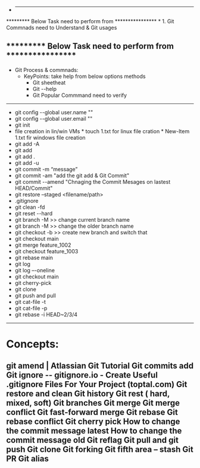 * ------------------------------------------------------------
********* Below Task need to perform from ****************
     * 1. Git Commnads need to Understand & Git usages
     
********* Below Task need to perform from **************** 
--------------------------
* Git Process & commnads:
  *  KeyPoints: take help from below options methods
       * Git sheetheat 
       * Git --help
       * Git Popular Commmand need to verify

---
   *  git config --global user.name "<username>"
   *  git config --global user.email "<email>"
   *  git init
   *  file creation in lin/win VMs 
           *  touch 1.txt for linux file cration
           *  New-Item 1.txt fir windows file creation
   * git add -A
   * git add <path>
   * git add .
   * git add -u
   * git commit -m “message”
   * git commit -am "add the git add & Git Commit"
   * git commit --amend "Chnaging the Commit Mesages on lastest HEAD/Commit"
   * git restore –staged <filename/path>
   * .gitignore
   * git clean -fd <path>
   * git reset --hard
   * git branch -M <new name>  >> change current branch name
   * git branch -M <oldname> <newname> >> change the older branch name
   * git checkout -b <branchname> >> create new branch and switch that 
   * git checkout main
   * git merge feature_1002
   * git checkout feature_1003
   * git rebase main
   * git log
   * git log –-oneline
   * git checkout main
   * git cherry-pick <commit ID>
   * git clone
   * git push and pull
   * git cat-file -t <id>
   * git cat-file -p <id>
   * git rebase -i HEAD~2/3/4


-------------
# Concepts:
git amend | Atlassian Git Tutorial 
	Git commits add
Git ignore  -- gitignore.io - Create Useful .gitignore Files For Your Project (toptal.com)
Git restore and clean
Git history
Git rest ( hard, mixed, soft)
Git branches
Git merge
Git merge conflict
Git fast-forward merge
Git rebase
Git rebase conflict
Git cherry pick
How to change the commit message latest
How to change the commit message old
Git reflag
Git pull and git push
Git clone
Git forking
Git fifth area – stash 
Git PR
Git alias
--









  


